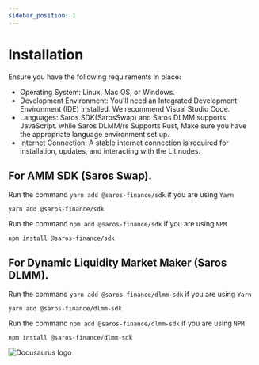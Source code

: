 ```yaml
---
sidebar_position: 1
---
```


# Installation

Ensure you have the following requirements in place:

- Operating System: Linux, Mac OS, or Windows.
- Development Environment: You'll need an Integrated Development Environment (IDE) installed. We recommend Visual Studio Code.
- Languages: Saros SDK(SarosSwap) and Saros DLMM supports JavaScript. while Saros DLMM/rs Supports Rust, Make sure you have the appropriate language environment set up.
- Internet Connection: A stable internet connection is required for installation, updates, and interacting with the Lit nodes.

## For AMM SDK (Saros Swap).

Run the command `yarn add @saros-finance/sdk` if you are using `Yarn`

```
yarn add @saros-finance/sdk
```

Run the command `npm add @saros-finance/sdk` if you are using `NPM`

```
npm install @saros-finance/sdk
```

## For Dynamic Liquidity Market Maker (Saros DLMM).

Run the command `yarn add @saros-finance/dlmm-sdk` if you are using `Yarn`

```
yarn add @saros-finance/dlmm-sdk
```

Run the command `npm add @saros-finance/dlmm-sdk` if you are using `NPM`

```
npm install @saros-finance/dlmm-sdk
```

![Docusaurus logo](/img/saros.svg)
